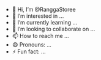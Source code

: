 - 👋 Hi, I’m @RanggaStoree
- 👀 I’m interested in ...
- 🌱 I’m currently learning ...
- 💞️ I’m looking to collaborate on ...
- 📫 How to reach me ...
- 😄 Pronouns: ...
- ⚡ Fun fact: ...

<!---
RanggaStoree/RanggaStoree is a ✨ special ✨ repository because its `README.md` (this file) appears on your GitHub profile.
You can click the Preview link to take a look at your changes.
--->
